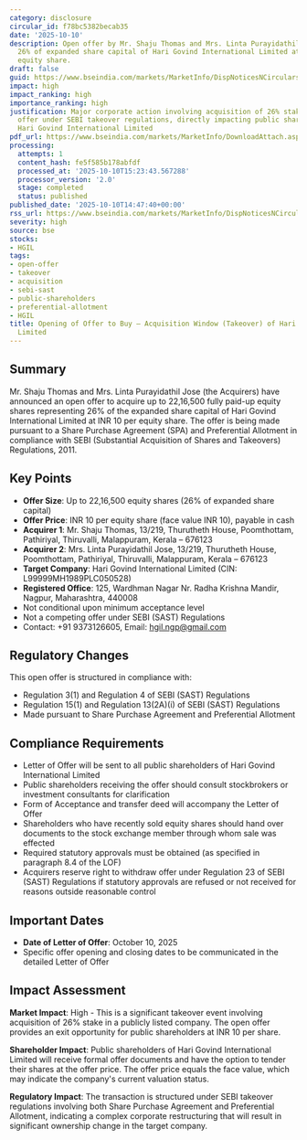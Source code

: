 ```yaml
---
category: disclosure
circular_id: f78bc5382becab35
date: '2025-10-10'
description: Open offer by Mr. Shaju Thomas and Mrs. Linta Purayidathil Jose to acquire
  26% of expanded share capital of Hari Govind International Limited at INR 10 per
  equity share.
draft: false
guid: https://www.bseindia.com/markets/MarketInfo/DispNoticesNCirculars.aspx?Noticeid={67EE0C6D-7BF4-437F-A614-693CE55167D7}&noticeno=20251010-67&dt=10/10/2025&icount=67&totcount=69&flag=0
impact: high
impact_ranking: high
importance_ranking: high
justification: Major corporate action involving acquisition of 26% stake through open
  offer under SEBI takeover regulations, directly impacting public shareholders of
  Hari Govind International Limited
pdf_url: https://www.bseindia.com/markets/MarketInfo/DownloadAttach.aspx?id=20251010-67&attachedId=235eb760-de76-41eb-bbbe-f107cf6a849c
processing:
  attempts: 1
  content_hash: fe5f585b178abfdf
  processed_at: '2025-10-10T15:23:43.567288'
  processor_version: '2.0'
  stage: completed
  status: published
published_date: '2025-10-10T14:47:40+00:00'
rss_url: https://www.bseindia.com/markets/MarketInfo/DispNoticesNCirculars.aspx?Noticeid={67EE0C6D-7BF4-437F-A614-693CE55167D7}&noticeno=20251010-67&dt=10/10/2025&icount=67&totcount=69&flag=0
severity: high
source: bse
stocks:
- HGIL
tags:
- open-offer
- takeover
- acquisition
- sebi-sast
- public-shareholders
- preferential-allotment
- HGIL
title: Opening of Offer to Buy – Acquisition Window (Takeover) of Hari Govind International
  Limited
---
```


## Summary

Mr. Shaju Thomas and Mrs. Linta Purayidathil Jose (the Acquirers) have announced an open offer to acquire up to 22,16,500 fully paid-up equity shares representing 26% of the expanded share capital of Hari Govind International Limited at INR 10 per equity share. The offer is being made pursuant to a Share Purchase Agreement (SPA) and Preferential Allotment in compliance with SEBI (Substantial Acquisition of Shares and Takeovers) Regulations, 2011.

## Key Points

- **Offer Size**: Up to 22,16,500 equity shares (26% of expanded share capital)
- **Offer Price**: INR 10 per equity share (face value INR 10), payable in cash
- **Acquirer 1**: Mr. Shaju Thomas, 13/219, Thurutheth House, Poomthottam, Pathiriyal, Thiruvalli, Malappuram, Kerala – 676123
- **Acquirer 2**: Mrs. Linta Purayidathil Jose, 13/219, Thurutheth House, Poomthottam, Pathiriyal, Thiruvalli, Malappuram, Kerala – 676123
- **Target Company**: Hari Govind International Limited (CIN: L99999MH1989PLC050528)
- **Registered Office**: 125, Wardhman Nagar Nr. Radha Krishna Mandir, Nagpur, Maharashtra, 440008
- Not conditional upon minimum acceptance level
- Not a competing offer under SEBI (SAST) Regulations
- Contact: +91 9373126605, Email: hgil.ngp@gmail.com

## Regulatory Changes

This open offer is structured in compliance with:
- Regulation 3(1) and Regulation 4 of SEBI (SAST) Regulations
- Regulation 15(1) and Regulation 13(2A)(i) of SEBI (SAST) Regulations
- Made pursuant to Share Purchase Agreement and Preferential Allotment

## Compliance Requirements

- Letter of Offer will be sent to all public shareholders of Hari Govind International Limited
- Public shareholders receiving the offer should consult stockbrokers or investment consultants for clarification
- Form of Acceptance and transfer deed will accompany the Letter of Offer
- Shareholders who have recently sold equity shares should hand over documents to the stock exchange member through whom sale was effected
- Required statutory approvals must be obtained (as specified in paragraph 8.4 of the LOF)
- Acquirers reserve right to withdraw offer under Regulation 23 of SEBI (SAST) Regulations if statutory approvals are refused or not received for reasons outside reasonable control

## Important Dates

- **Date of Letter of Offer**: October 10, 2025
- Specific offer opening and closing dates to be communicated in the detailed Letter of Offer

## Impact Assessment

**Market Impact**: High - This is a significant takeover event involving acquisition of 26% stake in a publicly listed company. The open offer provides an exit opportunity for public shareholders at INR 10 per share.

**Shareholder Impact**: Public shareholders of Hari Govind International Limited will receive formal offer documents and have the option to tender their shares at the offer price. The offer price equals the face value, which may indicate the company's current valuation status.

**Regulatory Impact**: The transaction is structured under SEBI takeover regulations involving both Share Purchase Agreement and Preferential Allotment, indicating a complex corporate restructuring that will result in significant ownership change in the target company.